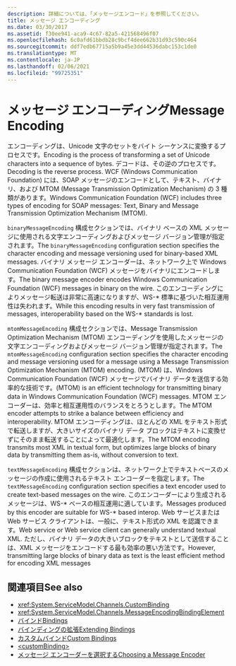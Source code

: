 ```yaml
---
description: 詳細については、「メッセージエンコード」を参照してください。
title: メッセージ エンコーディング
ms.date: 03/30/2017
ms.assetid: f30ee941-aca9-4c67-82a5-421568496f07
ms.openlocfilehash: 6c0afd61bbdb28c9bcf4dee662b31d93c590c464
ms.sourcegitcommit: ddf7edb67715a5b9a45e3dd44536dabc153c1de0
ms.translationtype: MT
ms.contentlocale: ja-JP
ms.lasthandoff: 02/06/2021
ms.locfileid: "99725351"
---
```

# <a name="message-encoding"></a><span data-ttu-id="22c35-103">メッセージ エンコーディング</span><span class="sxs-lookup"><span data-stu-id="22c35-103">Message Encoding</span></span>

<span data-ttu-id="22c35-104">エンコーディングは、Unicode 文字のセットをバイト シーケンスに変換するプロセスです。</span><span class="sxs-lookup"><span data-stu-id="22c35-104">Encoding is the process of transforming a set of Unicode characters into a sequence of bytes.</span></span> <span data-ttu-id="22c35-105">デコードは、その逆のプロセスです。</span><span class="sxs-lookup"><span data-stu-id="22c35-105">Decoding is the reverse process.</span></span> <span data-ttu-id="22c35-106">WCF (Windows Communication Foundation) には、SOAP メッセージのエンコードとして、テキスト、バイナリ、および MTOM (Message Transmission Optimization Mechanism) の 3 種類があります。</span><span class="sxs-lookup"><span data-stu-id="22c35-106">Windows Communication Foundation (WCF) includes three types of encoding for SOAP messages: Text, Binary and Message Transmission Optimization Mechanism (MTOM).</span></span>  
  
 <span data-ttu-id="22c35-107">`binaryMessageEncoding` 構成セクションでは、バイナリ ベースの XML メッセージに使用される文字エンコーディングおよびメッセージ バージョン管理が指定されます。</span><span class="sxs-lookup"><span data-stu-id="22c35-107">The `binaryMessageEncoding` configuration section specifies the character encoding and message versioning used for binary-based XML messages.</span></span> <span data-ttu-id="22c35-108">バイナリ メッセージ エンコーダーは、ネットワーク上で Windows Communication Foundation (WCF) メッセージをバイナリにエンコードします。</span><span class="sxs-lookup"><span data-stu-id="22c35-108">The binary message encoder encodes Windows Communication Foundation (WCF) messages in binary on the wire.</span></span> <span data-ttu-id="22c35-109">このエンコーディングによりメッセージ転送は非常に高速になりますが、WS-\* 標準に基づいた相互運用性は失われます。</span><span class="sxs-lookup"><span data-stu-id="22c35-109">While this encoding results in very fast transmission of messages, interoperability based on the WS-\* standards is lost.</span></span>  
  
 <span data-ttu-id="22c35-110">`mtomMessageEncoding` 構成セクションでは、Message Transmission Optimization Mechanism (MTOM) エンコーディングを使用したメッセージの文字エンコーディングおよびメッセージ バージョン管理が指定されます。</span><span class="sxs-lookup"><span data-stu-id="22c35-110">The `mtomMessageEncoding` configuration section specifies the character encoding and message versioning used for a message using a Message Transmission Optimization Mechanism (MTOM) encoding.</span></span> <span data-ttu-id="22c35-111">(MTOM) は、Windows Communication Foundation (WCF) メッセージでバイナリ データを送信する効率的な技術です。</span><span class="sxs-lookup"><span data-stu-id="22c35-111">(MTOM) is an efficient technology for transmitting binary data in Windows Communication Foundation (WCF) messages.</span></span> <span data-ttu-id="22c35-112">MTOM エンコーダーは、効率と相互運用性のバランスをとろうとします。</span><span class="sxs-lookup"><span data-stu-id="22c35-112">The MTOM encoder attempts to strike a balance between efficiency and interoperability.</span></span> <span data-ttu-id="22c35-113">MTOM エンコーディングは、ほとんどの XML をテキスト形式で転送しますが、大きいサイズのバイナリ データ ブロックはテキストに変換せずにそのまま転送することによって最適化します。</span><span class="sxs-lookup"><span data-stu-id="22c35-113">The MTOM encoding transmits most XML in textual form, but optimizes large blocks of binary data by transmitting them as-is, without conversion to text.</span></span>  
  
 <span data-ttu-id="22c35-114">`textMessageEncoding` 構成セクションは、ネットワーク上でテキストベースのメッセージの作成に使用されるテキスト エンコーダーを指定します。</span><span class="sxs-lookup"><span data-stu-id="22c35-114">The `textMessageEncoding` configuration section specifies a text encoder used to create text-based messages on the wire.</span></span> <span data-ttu-id="22c35-115">このエンコーダーにより生成されるメッセージは、WS-\* ベースの相互運用に適しています。</span><span class="sxs-lookup"><span data-stu-id="22c35-115">Messages produced by this encoder are suitable for WS-\* based interop.</span></span> <span data-ttu-id="22c35-116">Web サービスまたは Web サービス クライアントは、一般に、テキスト形式の XML を認識できます。</span><span class="sxs-lookup"><span data-stu-id="22c35-116">Web service or Web service client can generally understand textual XML.</span></span> <span data-ttu-id="22c35-117">ただし、バイナリ データの大きいブロックをテキストとして送信することは、XML メッセージをエンコードする最も効率の悪い方法です。</span><span class="sxs-lookup"><span data-stu-id="22c35-117">However, transmitting large blocks of binary data as text is the least efficient method for encoding XML messages</span></span>  
  
## <a name="see-also"></a><span data-ttu-id="22c35-118">関連項目</span><span class="sxs-lookup"><span data-stu-id="22c35-118">See also</span></span>

- <xref:System.ServiceModel.Channels.CustomBinding>
- <xref:System.ServiceModel.Channels.MessageEncodingBindingElement>
- [<span data-ttu-id="22c35-119">バインド</span><span class="sxs-lookup"><span data-stu-id="22c35-119">Bindings</span></span>](../../../wcf/bindings.md)
- [<span data-ttu-id="22c35-120">バインディングの拡張</span><span class="sxs-lookup"><span data-stu-id="22c35-120">Extending Bindings</span></span>](../../../wcf/extending/extending-bindings.md)
- [<span data-ttu-id="22c35-121">カスタムバインド</span><span class="sxs-lookup"><span data-stu-id="22c35-121">Custom Bindings</span></span>](../../../wcf/extending/custom-bindings.md)
- [\<customBinding>](custombinding.md)
- [<span data-ttu-id="22c35-122">メッセージ エンコーダーを選択する</span><span class="sxs-lookup"><span data-stu-id="22c35-122">Choosing a Message Encoder</span></span>](../../../wcf/feature-details/choosing-a-message-encoder.md)
